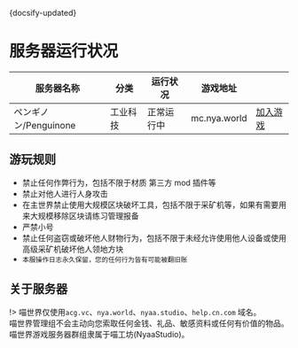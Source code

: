 {docsify-updated}

# 服务器运行状况

| 服务器名称 | 分类 | 运行状况 | 游戏地址 | | 
|  ---- |  ---- |  ---- |  ---- | ---- | 
| ペンギノン/Penguinone | 工业科技 | 正常运行中 | mc.nya.world | [加入游戏](Penguinone/) |

## 游玩规则
- 禁止任何作弊行为，包括不限于材质 第三方 mod 插件等  
- 禁止对他人进行人身攻击
- 在主世界禁止使用大规模区块破坏工具，包括不限于采矿机等，如果有需要用来大规模移除区块请练习管理报备
- 严禁小号
- 禁止任何盗窃或破坏他人财物行为，包括不限于未经允许使用他人设备或使用高级采矿机破坏他人领地方块
- `本服操作日志永久保留，您的任何行为皆有可能被翻旧账`

## 关于服务器
!> 喵世界仅使用`acg.vc`、`nya.world`、`nyaa.studio`、`help.cn.com`  域名。  
喵世界管理组不会主动向您索取任何金钱、礼品、敏感资料或任何有价值的物品。
喵世界游戏服务器群组隶属于喵工坊(NyaaStudio)。

